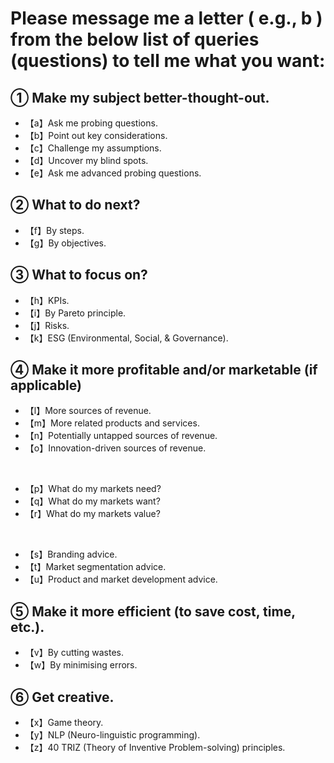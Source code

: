 # Please message me a letter ( e.g., b ) from the below list of queries (questions) to tell me what you want:

## **① Make my subject better-thought-out.**

- 【a】Ask me probing questions.
- 【b】Point out key considerations.
- 【c】Challenge my assumptions.
- 【d】Uncover my blind spots.
- 【e】Ask me advanced probing questions.

## **② What to do next?**

- 【f】By steps.
- 【g】By objectives.

## **③ What to focus on?**

- 【h】KPIs.
- 【i】By Pareto principle.
- 【j】Risks.
- 【k】ESG (Environmental, Social, & Governance).

## **④ Make it more profitable and/or marketable (if applicable)**
 
- 【l】More sources of revenue.
- 【m】More related products and services.
- 【n】Potentially untapped sources of revenue.
- 【o】Innovation-driven sources of revenue.

</br>

- 【p】What do my markets need?
- 【q】What do my markets want?
- 【r】What do my markets value?

 </br>
 
- 【s】Branding advice.
- 【t】Market segmentation advice.
- 【u】Product and market development advice.

## **⑤ Make it more efficient (to save cost, time, etc.).**

- 【v】By cutting wastes.
- 【w】By minimising errors.

## **⑥ Get creative.**

- 【x】Game theory.
- 【y】NLP (Neuro-linguistic programming).
- 【z】40 TRIZ (Theory of Inventive Problem-solving) principles.

